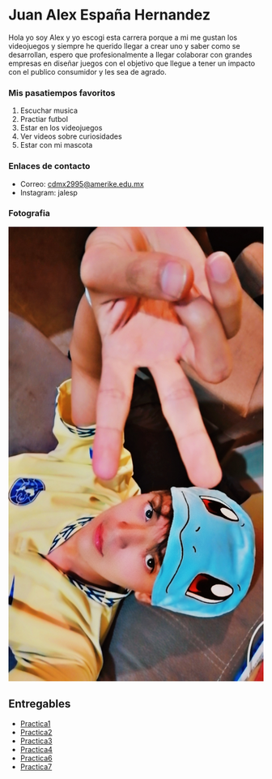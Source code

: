 # Juan Alex España Hernandez


Hola yo soy Alex y yo escogi esta carrera porque a mi me gustan los videojuegos y siempre he querido llegar a crear uno y saber como se desarrollan, espero que profesionalmente a llegar colaborar con grandes empresas en diseñar juegos con el objetivo que llegue a tener un impacto con el publico consumidor y les sea de agrado.

### Mis pasatiempos favoritos

1. Escuchar musica
1. Practiar futbol
1. Estar en los videojuegos
1. Ver videos sobre curiosidades
1. Estar con mi mascota

### Enlaces de contacto

- Correo: cdmx2995@amerike.edu.mx
- Instagram: jalesp

### Fotografia

![alt text](Assets/Snapchat-74448992.jpg)


## Entregables
- [Practica1](mds/Apuntes.md)
- [Practica2](mds/Ramas-Fusiones.md)
- [Practica3](mds/Etiquetas.md)
- [Practica4](mds/Primer-parcial.md)
- [Practica6](/docs/Practica6.md)
- [Practica7](docs/practica-7.html)